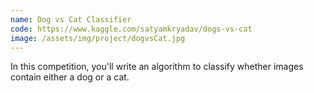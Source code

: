 ```yaml
---
name: Dog vs Cat Classifier
code: https://www.kaggle.com/satyamkryadav/dogs-vs-cat
image: /assets/img/project/dogvsCat.jpg
---
```


In this competition, you'll write an algorithm to classify whether images contain either a dog or a cat. 